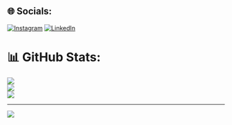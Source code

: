 
## 🌐 Socials:
[![Instagram](https://img.shields.io/badge/Instagram-%23E4405F.svg?logo=Instagram&logoColor=white)](https://instagram.com/bruna_giovanella) [![LinkedIn](https://img.shields.io/badge/LinkedIn-%230077B5.svg?logo=linkedin&logoColor=white)](https://linkedin.com/in/bruna-giovanella) 
# 📊 GitHub Stats:
![](https://github-readme-stats.vercel.app/api?username=bruna-giovanella&theme=transparent&hide_border=false&include_all_commits=false&count_private=false)<br/>
![](https://github-readme-streak-stats.herokuapp.com/?user=bruna-giovanella&theme=transparent&hide_border=false)<br/>
![](https://github-readme-stats.vercel.app/api/top-langs/?username=bruna-giovanella&theme=transparent&hide_border=false&include_all_commits=false&count_private=false&layout=compact)

---
[![](https://visitcount.itsvg.in/api?id=bruna-giovanella&icon=9&color=5)](https://visitcount.itsvg.in)

<!-- Proudly created with GPRM ( https://gprm.itsvg.in ) -->
